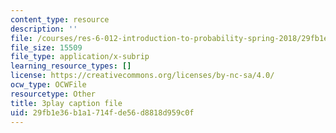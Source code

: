 ```yaml
---
content_type: resource
description: ''
file: /courses/res-6-012-introduction-to-probability-spring-2018/29fb1e36b1a1714fde56d8818d959c0f_xi_iT9Rh434.srt
file_size: 15509
file_type: application/x-subrip
learning_resource_types: []
license: https://creativecommons.org/licenses/by-nc-sa/4.0/
ocw_type: OCWFile
resourcetype: Other
title: 3play caption file
uid: 29fb1e36-b1a1-714f-de56-d8818d959c0f
---
```

